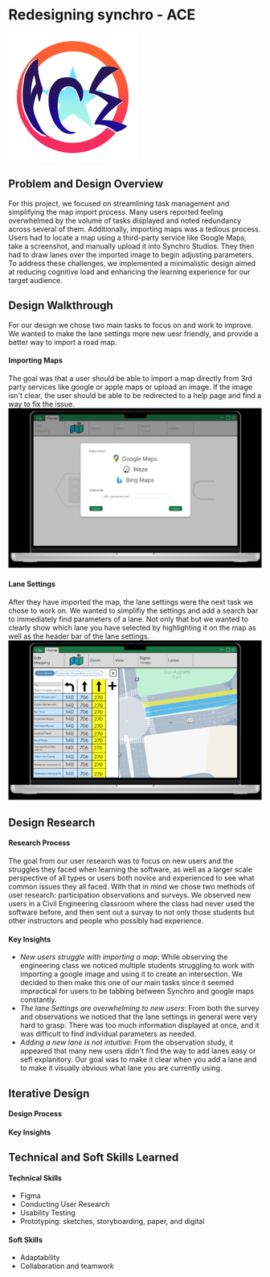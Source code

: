 # Redesigning synchro - ACE
![](https://github.com/2frogfrog/SynchroHCI/blob/3517aa6a9f9eb57b5bb03aefc25e42dd9be02640/project_report/images/logo.png)

## **Problem and Design Overview**
For this project, we focused on streamlining task management and simplifying the map import process. Many users reported feeling overwhelmed by the volume of tasks displayed and noted redundancy across several of them. Additionally, importing maps was a tedious process. Users had to locate a map using a third-party service like Google Maps, take a screenshot, and manually upload it into Synchro Studios. They then had to draw lanes over the imported image to begin adjusting parameters. To address these challenges, we implemented a minimalistic design aimed at reducing cognitive load and enhancing the learning experience for our target audience.


## **Design Walkthrough**
For our design we chose two main tasks to focus on and work to improve. We wanted to make the lane settings more new uesr friendly, and provide a better way to import a road map. 
#### Importing Maps
The goal was that a user should be able to import a map directly from 3rd party services like google or apple maps or upload an image. If the image isn't clear, the user should be able to be redirected to a help page and find a way to fix the issue.
![](https://github.com/2frogfrog/SynchroHCI/blob/3517aa6a9f9eb57b5bb03aefc25e42dd9be02640/project_report/images/figma_importing_maps.png)
#### Lane Settings
After they have imported the map, the lane settings were the next task we chose to work on. We wanted to simplifiy the settings and add a search bar to immediately find parameters of a lane. Not only that but we wanted to clearly show which lane you have selected by highlighting it on the map as well as the header bar of the lane settings.
![](https://github.com/2frogfrog/SynchroHCI/blob/3517aa6a9f9eb57b5bb03aefc25e42dd9be02640/project_report/images/figma_lane_settings.png)


## Design Research 
#### Research Process
The goal from our user research was to focus on new users and the struggles they faced when learning the software, as well as a larger
scale perspective of all types or users both novice and experienced to see what common issues they all faced. With that in mind we 
chose two methods of user research: participation observations and surveys. We observed new users in a Civil Engineering classroom 
where the class had never used the software before, and then sent out a survay to not only those students but other instructors and 
people who possibly had experience.
#### Key Insights
- *New users struggle with importing a map*: While observing the engineering class we noticed multiple students struggling to work with importing a google image and using it
  to create an intersection. We decided to then make this one of our main tasks since it seemed impractical for users to be tabbing 
  between Synchro and google maps constantly.
- *The lane Settings are overwhelming to new users*: From both the survey and observations we noticed that the lane settings in general were very hard to grasp. There was too much information displayed at once, and it was difficult to find individual parameters as needed.
- *Adding a new lane is not intuitive*: From the observation study, it appeared that many new users didn't find the way to add lanes easy or sefl explanitory. Our goal was to make it clear when you add a lane and to make it visually obvious what lane you are currently using. 


## Iterative Design
#### Design Process
#### Key Insights

## Technical and Soft Skills Learned
#### Technical Skills
- Figma
- Conducting User Research
- Usability Testing
- Prototyping: sketches, storyboarding, paper, and digital
#### Soft Skills
- Adaptability
- Collaboration and teamwork



